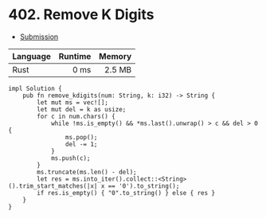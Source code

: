 # 402. Remove K Digits
- [Submission](https://leetcode.com/submissions/detail/1229806836/)

| Language | Runtime | Memory |
| :-       |       -:|      -:|
| Rust | 0 ms | 2.5 MB |
```
impl Solution {
    pub fn remove_kdigits(num: String, k: i32) -> String {
        let mut ms = vec![];
        let mut del = k as usize;
        for c in num.chars() {
            while !ms.is_empty() && *ms.last().unwrap() > c && del > 0 {
                ms.pop();
                del -= 1;
            }
            ms.push(c);
        }
        ms.truncate(ms.len() - del);
        let res = ms.into_iter().collect::<String>().trim_start_matches(|x| x == '0').to_string();
        if res.is_empty() { "0".to_string() } else { res }
    }
}
```
